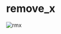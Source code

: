 # remove_x

![rmx](https://user-images.githubusercontent.com/53159393/133918156-bba3abbd-3cca-4030-9e1a-657cf71bd1c9.png)
